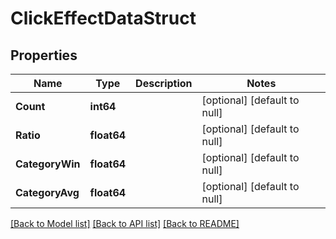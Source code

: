 # ClickEffectDataStruct

## Properties
Name | Type | Description | Notes
------------ | ------------- | ------------- | -------------
**Count** | **int64** |  | [optional] [default to null]
**Ratio** | **float64** |  | [optional] [default to null]
**CategoryWin** | **float64** |  | [optional] [default to null]
**CategoryAvg** | **float64** |  | [optional] [default to null]

[[Back to Model list]](../README.md#documentation-for-models) [[Back to API list]](../README.md#documentation-for-api-endpoints) [[Back to README]](../README.md)


